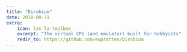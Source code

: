 ```yaml
---
title: "Dirobium"
date: 2018-08-31
extra:
    icon: las la-toolbox
    excerpt: "The virtual CPU (and emulator) built for hobbyists"
    redir_to: https://github.com/ewpratten/Dirobium
---
```

